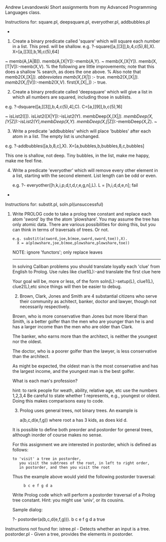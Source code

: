 Andrew Levandowski
Short assignments from my Advanced Programming Languages class.

Instructions for:
square.pl, deepsquare.pl, everyother.pl, addbubbles.pl

-
1. Create a binary predicate called 'square' which will square each
    number in a list.  This pred. will be shallow.
  e.g. ?-square([a,[[3]],b,4,c(5),8],X).
       X=[a,[[3]],b,16,c(5),64]

~
memb(A,[A|B]).
memb(A,[X|Y]):-memb(A,Y).
~
memb(X,[X|Y]).
memb(X,[T|V]):-memb(X,V).
% the following are little improvements; note that this does a shallow
% search, as does the one above.
% Also note that memb2(X,[X|_]).   abbreviates memb(X,[X|_]) :- true.
memb2(X,[X|_]).
memb2(X,[_|V]):-memb2(X,V).
first(X,[X|_]) :- true.


2. Create a binary predicate called 'deepsquare' which will give
  a list in which all numbers are squared, including those in sublists.

  e.g. ?-dsquare([a,[[3]],b,4,c(5),4],C).
       C=[a,[[9]],b,c(5),16]

~
isList2([]).
isList2([X|Y]):-isList2(Y).
membDeep(X,[X|_]).
membDeep(X,[Y|Z]):-isList2(Y),membDeep(X,Y).
membDeep(X,[_|Z]):-membDeep(X,Z).
~

3. Write a predicate 'addbubbles' which will place 'bubbles' after each atom
 in a list.  The empty list is unchanged.

  e.g. ?-addbubbles([a,b,8,c],X).
       X=[a,bubbles,b,bubbles,8,c,bubbles]

This one is shallow, not deep.  Tiny bubbles, in the list, make me happy,
make me feel fine.

4.  Write a predicate 'everyother' which will remove every other element in a list,
 starting with the second element.  List length can be odd or even.

    e.g. ?- everyother([h,k,i,p,d,t,d,r,e,g,n],L).
         L = [h,i,d,d,e,n];
         fail
-

Instructions for:
substit.pl, soln.pl(unsuccessful)

1. Write PROLOG code to take a prolog tree constant and replace each
       atom 'sword' by the the atom 'plowshare'.  You may assume the tree
       has only atomic data.  There are various possibilities for doing this,
       but you can think in terms of traversals of trees.  Or not.

       e.g. substit(a(sword,joe,b(moe,sword,sword,toe)),X).
         X = a(plowshare,joe,b(moe,plowshare,plowshare,toe))

      NOTE: ignore 'functors';  only replace leaves


    --------
    In solving Caliban problems you should translate loyally each 'clue'
    from English to Prolog.  Use rules like
       clue1(L):-and translate the first clue here

    Your goal will be, more or less, of the form
    soln(L):-setup(L), clue1(L), clue2(L),etc
    since things will then be easier to debug.



    2. Brown, Clark, Jones and Smith are 4 substantial citizens who serve their
    community as achitect, banker, doctor and lawyer, though not necessarily
    respectively.

      Brown, who is more conservative than Jones but more liberal than Smith,
      is a better golfer than the men who are younger than he is and has a
      larger income than the men who are older than Clark.

      The banker, who earns more than the architect, is neither the youngest
      nor the oldest.

      The doctor, who is a poorer golfer than the lawyer, is less conservative
      than the architect.

      As might be expected, the oldest man is the most conservative and has the
      largest income, and the youngest man is the best golfer.

    What is each man's profession?

    hint: to rank people for weath, ability, relative age, etc
        use the numbers 1,2,3,4     Be careful to state whether 1 represents,
        e.g., youngest or oldest.  Doing this makes comparisons easy to code.

    3.  Prolog uses general trees, not binary trees.   An example is

         a(b,c,d(e,f,g))   where root a has 3 kids, as does kid d.

     It is possible to define both preorder and postorder for general trees,
     although inorder of course makes no sense.

     For this assignment we are interested in postorder, which is defined as
     follows:

       to 'visit' a tree in postorder,
          you visit the subtrees of the root, in left to right order,
          in postorder, and then you visit the root

     Thus the example above would yield the following postorder traversal:

            b c e f g d a


     Write Prolog code which will perform a postorder traversal of a Prolog
     tree constant.   Hint: you might use 'univ', or its cousins.

     Sample dialog:

     ?- postorder(a(b,c,d(e,f,g))).
     b c e f g d a    true

Instructions not found for:
istree.pl - Detects whether an input is a tree.
postorder.pl - Given a tree, provides the elements in postorder.
